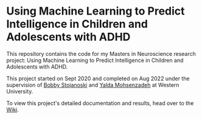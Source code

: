 # Using Machine Learning to Predict Intelligence in Children and Adolescents with ADHD

This repository contains the code for my Masters in Neuroscience research project: Using Machine Learning to Predict Intelligence in Children and Adolescents with ADHD.

This project started on Sept 2020 and completed on Aug 2022 under the supervision of [Bobby Stojanoski](http://bobbystojanoski.com/) and [Yalda Mohsenzadeh](https://mohsenzadehlab.com/) at Western University.

To view this project's detailed documentation and results, head over to the [Wiki](https://github.com/Brian-Pho/MSc_Research-Project/wiki).
